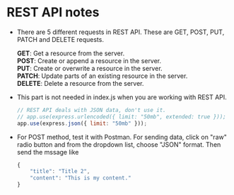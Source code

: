 # REST API notes

- There are 5 different requests in REST API. These are GET, POST, PUT, PATCH and DELETE requests.

  **GET**: Get a resource from the server. <br/>
  **POST**: Create or append a resource in the server. <br/>
  **PUT**: Create or overwrite a resource in the server. <br/>
  **PATCH**: Update parts of an existing resource in the server. <br/>
  **DELETE**: Delete a resource from the server.

- This part is not needed in index.js when you are working with REST API.

    ```javascript
    // REST API deals with JSON data, don't use it.
    // app.use(express.urlencoded({ limit: "50mb", extended: true }));
    app.use(express.json({ limit: "50mb" }));
    ```

- For POST method, test it with Postman. For sending data, click on "raw" radio button and from the dropdown list, choose "JSON" format. Then send the mssage like

    ```javascript
    {
        "title": "Title 2",
        "content": "This is my content."
    }
    ```
